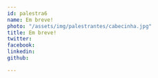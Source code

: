 ```yaml
---
id: palestra6
name: Em breve!
photo: "/assets/img/palestrantes/cabecinha.jpg"
title: Em breve!
twitter:
facebook:
linkedin:
github:

---
```


